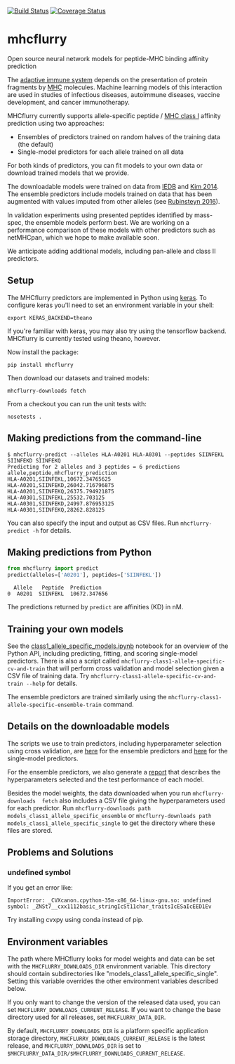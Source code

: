 [![Build Status](https://travis-ci.org/hammerlab/mhcflurry.svg?branch=master)](https://travis-ci.org/hammerlab/mhcflurry) [![Coverage Status](https://coveralls.io/repos/github/hammerlab/mhcflurry/badge.svg?branch=master)](https://coveralls.io/github/hammerlab/mhcflurry?branch=master)

# mhcflurry
Open source neural network models for peptide-MHC binding affinity prediction

The [adaptive immune system](https://en.wikipedia.org/wiki/Adaptive_immune_system) depends on the presentation of protein fragments by [MHC](https://en.wikipedia.org/wiki/Major_histocompatibility_complex) molecules. Machine learning models of this interaction are used in studies of infectious diseases, autoimmune diseases, vaccine development, and cancer immunotherapy.

MHCflurry currently supports allele-specific peptide / [MHC class I](https://en.wikipedia.org/wiki/MHC_class_I) affinity prediction using two approaches:

 * Ensembles of predictors trained on random halves of the training data (the default)
 * Single-model predictors for each allele trained on all data

For both kinds of predictors, you can fit models to your own data or download
trained models that we provide.

The downloadable models were trained on data from
[IEDB](http://www.iedb.org/home_v3.php) and [Kim 2014](http://bmcbioinformatics.biomedcentral.com/articles/10.1186/1471-2105-15-241).
The ensemble predictors include models trained on data that has been
augmented with values imputed from other alleles (see
[Rubinsteyn 2016](http://biorxiv.org/content/early/2016/06/07/054775)).

In validation experiments using presented peptides identified by mass-spec,
the ensemble models perform best. We are working on a performance comparison of
these models with other predictors such as netMHCpan, which we hope to make
available soon.

We anticipate adding additional models, including pan-allele and class II predictors.


## Setup

The MHCflurry predictors are implemented in Python using [keras](https://keras.io).
To configure keras you'll need to set an environment variable in your shell:

```
export KERAS_BACKEND=theano
```

If you're familiar with keras, you may also try using the tensorflow backend. MHCflurry is currently tested using theano, however.
 

Now install the package:

```
pip install mhcflurry
```

Then download our datasets and trained models:

```
mhcflurry-downloads fetch
```

From a checkout you can run the unit tests with:

```
nosetests .
```

## Making predictions from the command-line

```shell
$ mhcflurry-predict --alleles HLA-A0201 HLA-A0301 --peptides SIINFEKL SIINFEKD SIINFEKQ
Predicting for 2 alleles and 3 peptides = 6 predictions
allele,peptide,mhcflurry_prediction
HLA-A0201,SIINFEKL,10672.34765625
HLA-A0201,SIINFEKD,26042.716796875
HLA-A0201,SIINFEKQ,26375.794921875
HLA-A0301,SIINFEKL,25532.703125
HLA-A0301,SIINFEKD,24997.876953125
HLA-A0301,SIINFEKQ,28262.828125
```

You can also specify the input and output as CSV files. Run `mhcflurry-predict -h` for details.


## Making predictions from Python

```python
from mhcflurry import predict
predict(alleles=['A0201'], peptides=['SIINFEKL'])
```

```
  Allele   Peptide  Prediction
0  A0201  SIINFEKL  10672.347656
```

The predictions returned by `predict` are affinities (KD) in nM.

## Training your own models

See the [class1_allele_specific_models.ipynb](https://github.com/hammerlab/mhcflurry/blob/master/examples/class1_allele_specific_models.ipynb) notebook for an overview of the Python API, including predicting, fitting, and scoring single-model predictors. There is also a script called `mhcflurry-class1-allele-specific-cv-and-train` that will perform cross validation and model selection given a CSV file of training data. Try `mhcflurry-class1-allele-specific-cv-and-train --help` for details.

The ensemble predictors are trained similarly using the `mhcflurry-class1-allele-specific-ensemble-train` command.

## Details on the downloadable models

The scripts we use to train predictors, including hyperparameter selection
using cross validation, are
[here](downloads-generation/models_class1_allele_specific_ensemble)
for the ensemble predictors and [here](downloads-generation/models_class1_allele_specific_single)
for the single-model predictors.

For the ensemble predictors, we also generate a [report](http://htmlpreview.github.io/?https://github.com/hammerlab/mhcflurry/blob/master/downloads-generation/models_class1_allele_specific_ensemble/models-summary/report.html)
that describes the hyperparameters selected and the test performance of each
model.

Besides the model weights, the data downloaded when you run
`mhcflurry-downloads  fetch` also includes a CSV file giving the
hyperparameters used for each predictor. Run `mhcflurry-downloads path
models_class1_allele_specific_ensemble` or `mhcflurry-downloads path
models_class1_allele_specific_single` to get the directory where these files are stored.

## Problems and Solutions

###  undefined symbol
If you get an error like:

```
ImportError: _CVXcanon.cpython-35m-x86_64-linux-gnu.so: undefined symbol: _ZNSt7__cxx1112basic_stringIcSt11char_traitsIcESaIcEED1Ev
```

Try installing cvxpy using conda instead of pip.


## Environment variables

The path where MHCflurry looks for model weights and data can be set with the `MHCFLURRY_DOWNLOADS_DIR` environment variable. This directory should contain subdirectories like "models_class1_allele_specific_single". Setting this variable overrides the other environment variables described below.

If you only want to change the version of the released data used, you can set `MHCFLURRY_DOWNLOADS_CURRENT_RELEASE`. If you want to change the base directory used for all releases, set `MHCFLURRY_DATA_DIR`.

By default, `MHCFLURRY_DOWNLOADS_DIR` is a platform specific application storage directory, `MHCFLURRY_DOWNLOADS_CURRENT_RELEASE` is the latest release, and `MHCFLURRY_DOWNLOADS_DIR` is set to `$MHCFLURRY_DATA_DIR/$MHCFLURRY_DOWNLOADS_CURRENT_RELEASE`.
